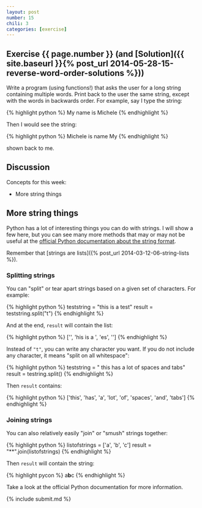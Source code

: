 ```yaml
---
layout: post
number: 15
chili: 3
categories: [exercise]
---
```


## Exercise {{ page.number }} (and [Solution]({{ site.baseurl }}{% post_url 2014-05-28-15-reverse-word-order-solutions %}))

Write a program (using functions!) that asks the user for a long string containing multiple words. Print back to the user the same string, except with the words in backwards order. For example, say I type the string: 

{% highlight python %}
  My name is Michele
{% endhighlight %}

Then I would see the string: 

{% highlight python %}
  Michele is name My
{% endhighlight %}

shown back to me.

## Discussion

Concepts for this week:

* More string things

## More string things 

Python has a lot of interesting things you can do with strings. I will show a few here, but you can see many more methods that may or may not be useful at the [official Python documentation about the string format](https://docs.python.org/3.3/library/stdtypes.html?highlight=strings#string-methods).

Remember that [strings are lists]({% post_url 2014-03-12-06-string-lists %}).

### Splitting strings

You can "split" or tear apart strings based on a given set of characters. For example: 

{% highlight python %}
  teststring = "this is a test"
  result = teststring.split("t")
{% endhighlight %}

And at the end, `result` will contain the list:

{% highlight python %}
  ['', 'his is a ', 'es', '']
{% endhighlight %}

Instead of `"t"`, you can write any character you want. If you do not include any character, it means "split on all whitespace": 

{% highlight python %}
  teststring = "  this      has a lot    of   spaces and    tabs"
  result = testring.split()
{% endhighlight %}

Then `result` contains: 

{% highlight python %}
  ['this', 'has', 'a', 'lot', 'of', 'spaces', 'and', 'tabs']
{% endhighlight %}

### Joining strings

You can also relatively easily "join" or "smush" strings together: 

{% highlight python %}
  listofstrings = ['a', 'b', 'c']
  result = "**".join(listofstrings)
{% endhighlight %}

Then `result` will contain the string: 

{% highlight pycon %}
  a**b**c
{% endhighlight %}

Take a look at the official Python documentation for more information.
 
{% include submit.md %}